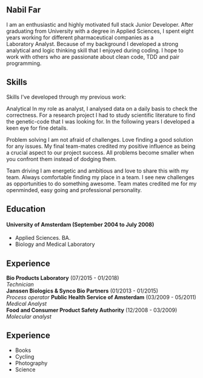 ## Nabil Far 

I am an enthusiastic and highly motivated full stack Junior Developer. 
After graduating from University with a degree in Applied Sciences, I spent eight years working for different pharmaceutical companies as a Laboratory Analyst. Because of my background I developed a strong analytical and logic thinking skill that I enjoyed during coding. I hope to work with others who are passionate about clean code, TDD and pair programming.

## Skills

Skills I've developed through my previous work:

Analytical
In my role as analyst, I analysed data on a daily basis to check the correctness. For a research project I had to study scientific literature to find the genetic-code that I was looking for. In the following years I developed a keen eye for fine details.

Problem solving 
I am not afraid of challenges. Love finding a good solution for any issues. My final team-mates credited my positive influence as being a crucial aspect to our project success. All problems become smaller when you confront them instead of dodging them.

Team driving 
I am energetic and ambitious and love to share this with my team. Always comfortable finding my place in a team. I see new challenges as opportunities to do something awesome. Team mates credited me for my openminded, easy going and professional personality.

## Education

#### University of Amsterdam (September 2004 to July 2008)

- Applied Sciences. BA.
- Biology and Medical Laboratory

## Experience

**Bio Products Laboratory** (07/2015 - 01/2018)    
*Technician*  
**Janssen Biologics & Synco Bio Partners** (01/2013 - 01/2015)   
*Process operator*
**Public Health Service of Amsterdam** (03/2009 - 05/2011)    
*Medical Analyst*  
**Food and Consumer Product Safety Authority** (12/2008 - 03/2009)   
*Molecular analyst*

## Experience

- Books
- Cycling
- Photography
- Science
